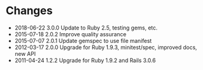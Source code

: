 # Changes

* 2018-06-22 3.0.0 Update to Ruby 2.5, testing gems, etc.
* 2015-07-18 2.0.2 Improve quality assurance
* 2015-07-07 2.0.1 Update gemspec to use file manifest
* 2012-03-17 2.0.0 Upgrade for Ruby 1.9.3, minitest/spec, improved docs, new API
* 2011-04-24 1.2.2 Upgrade for Ruby 1.9.2 and Rails 3.0.6
